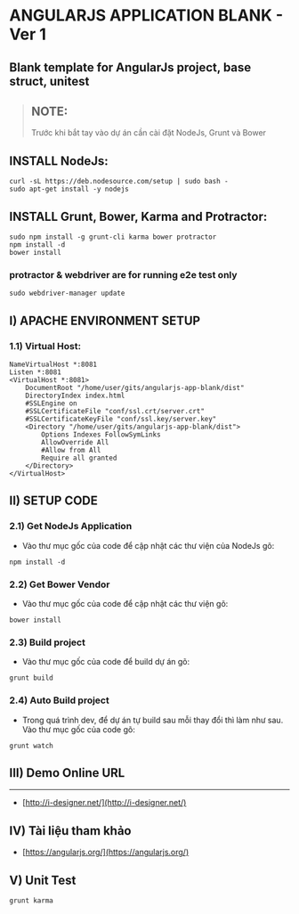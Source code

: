 # ANGULARJS APPLICATION BLANK - Ver 1
## Blank template for AngularJs project, base struct, unitest

> ## NOTE:
> Trước khi bắt tay vào dự án cần cài đặt NodeJs, Grunt và Bower

## INSTALL NodeJs:
```
curl -sL https://deb.nodesource.com/setup | sudo bash -
sudo apt-get install -y nodejs
```

## INSTALL Grunt, Bower, Karma and Protractor:
```
sudo npm install -g grunt-cli karma bower protractor
npm install -d
bower install
```

### protractor & webdriver are for running e2e test only
```
sudo webdriver-manager update
```

## I) APACHE ENVIRONMENT SETUP

### 1.1) Virtual Host:
```
NameVirtualHost *:8081
Listen *:8081
<VirtualHost *:8081>
	DocumentRoot "/home/user/gits/angularjs-app-blank/dist"
	DirectoryIndex index.html
	#SSLEngine on
	#SSLCertificateFile "conf/ssl.crt/server.crt"
	#SSLCertificateKeyFile "conf/ssl.key/server.key"
	<Directory "/home/user/gits/angularjs-app-blank/dist">
		Options Indexes FollowSymLinks
		AllowOverride All
		#Allow from All
		Require all granted
	</Directory>
</VirtualHost>
```

## II) SETUP CODE

### 2.1) Get NodeJs Application
- Vào thư mục gốc của code để cập nhật các thư viện của NodeJs gõ:
```
npm install -d
```

### 2.2) Get Bower Vendor
- Vào thư mục gốc của code để cập nhật các thư viện gõ:
```
bower install
```

### 2.3) Build project
- Vào thư mục gốc của code để build dự án gõ:
```
grunt build
```

### 2.4) Auto Build project
- Trong quá trình dev, để dự án tự build sau mỗi thay đổi thì làm như sau. Vào thư mục gốc của code gõ:
```
grunt watch
```

## III) Demo Online URL
---
* [http://i-designer.net/](http://i-designer.net/)

## IV) Tài liệu tham khảo
* [https://angularjs.org/](https://angularjs.org/)

## V) Unit Test

```
grunt karma
```
